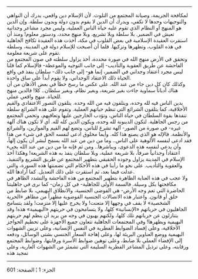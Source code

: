 ------------------------------------------------------------------------

لمكافحة الجريمة، وصيانة المجتمع من التلوث. لأن الإسلام دين واقعي، يدرك
أن النواهي والتوجيهات وحدها لا تكفي، ويدرك أن الدين لا يقوم بدون دولة
وبدون سلطة. وإن الدين هو المنهج أو النظام الذي تقوم عليه حياة الناس
العملية، وليس مجرد مشاعر وجدانية تعيش في الضمير. بلا سلطة وبلا تشريع،
وبلا منهج محدد، ودستور معلوم! ومنذ أن استقرت العقيدة الإسلامية في بعض
القلوب في مكة، أخذت هذه العقيدة تكافح الجاهلية في هذه القلوب، وتطهرها
وتزكيها. فلما أن أصبحت للإسلام دولة في المدينة، وسلطة تقوم على شريعة
معلومة.  
وتحقق في الأرض منهج الله في صورة محددة، أخذ يزاول سلطته في صون المجتمع
من الفاحشة عن طريق العقوبة والتأديب- إلى جانب التوجيه والموعظة- فالإسلام
كما قلنا ليس مجرد اعتقاد وجداني في الضمير، إنما هو- إلى جانب ذلك- سلطان
ينفذ في واقع الحياة ذلك الاعتقاد الوجداني، ولا يقوم أبداً على ساق
واحدة.  
وكذلك كان كل دين جاء من عند الله. على عكس ما رسخ خطأ في بعض الأذهان من
أن هناك أدياناً سماوية جاءت بغير شريعة، وبغير نظام، وبغير سلطان.. كلا!
فالدين منهج للحياة. منهج واقعي عملي.  
يدين الناس فيه لله وحده، ويتلقون فيه من الله وحده. يتلقون التصور
الاعتقادي والقيم الأخلاقية، كما يتلقون الشرائع التي تنظم حياتهم العملية.
وتقوم على هذه الشرائع سلطة تنفذها بقوة السلطان في حياة الناس، وتؤدب
الخارجين عليها وتعاقبهم، وتحمي المجتمع من رجس الجاهلية. لتكون الدينونة
لله وحده، ويكون الدين كله لله. أي لا تكون هناك آلهة غيره- في صورة من
الصور- آلهة تشرع للناس، وتضع لهم القيم والموازين، والشرائع والأنظمة.
فالإله هو الذي يصنع هذا كله. وأيما مخلوق ادعى لنفسه الحق في شيء من هذا
فقد ادعى لنفسه الألوهية على الناس.. وما من دين من عند الله يسمح لبشر أن
يكون إلهاً، وأن يدعي لنفسه هذه الدعوى، ويباشرها.. ومن ثم فإنه ما من دين
من عند الله يجيء اعتقاداً وجدانياً صرفاً، بلا شريعة عملية، وبلا سلطان ينفذ
به هذه الشريعة! وهكذا أخذ الإسلام في المدينة يزاول وجوده الحقيقي بتطهير
المجتمع عن طريق التشريع والتنفيذ، والعقوبة والتأديب. على نحو ما رأينا في
هذه الأحكام التي تضمنتها هذه السورة، والتي عدلت فيما بعد، ثم استقرت على
ذلك التعديل. كما أرادها الله.  
ولا عجب في هذه العناية الظاهرة بتطهير المجتمع من هذه الفاحشة والتشدد
الظاهر في مكافحتها بكل وسيلة. فالسمة الأولى للجاهلية- في كل زمان- كما
نرى في جاهليتنا الحاضرة التي تعم وجه الأرض- هي الفوضى الجنسية، والانطلاق
البهيمي، بلا ضابط من خلق أو قانون. واعتبار هذه الاتصالات الجنسية
الفوضوية مظهراً من مظاهر «الحرية الشخصية» لا يقف في وجهها إلا متعنت! ولا
يخرج عليها إلا متزمت! ولقد يتسامح الجاهليون في حرياتهم «الإنسانية» كلها،
ولا يتسامحون في حريتهم «البهيمية» هذه! وقد يتنازلون عن حرياتهم تلك كلها،
ولكنهم يهبون في وجه من يريد أن ينظم لهم حريتهم البهيمية ويطهرها! وفي
المجتمعات الجاهلية تتعاون جميع الأجهزة على تحطيم الحواجز الأخلاقية، وعلى
إفساد الضوابط الفطرية في النفس الإنسانية، وعلى تزيين الشهوات البهيمية
ووضع العناوين البريئة لها، وعلى إهاجة السعار الجنسي بشتى الوسائل، ودفعه
إلى الإفضاء العملي بلا ضابط، وعلى توهين ضوابط الأسرة ورقابتها، وضوابط
المجتمع ورقابته، وعلى ترذيل المشاعر الفطرية السليمة التي تشمئز من
الشهوات العارية، وعلى تمجيد هذه

------------------------------------------------------------------------

الجزء: 1 ¦ الصفحة: 601
